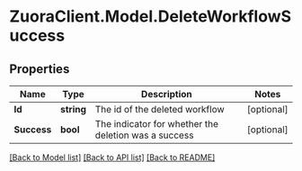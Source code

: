 # ZuoraClient.Model.DeleteWorkflowSuccess

## Properties

Name | Type | Description | Notes
------------ | ------------- | ------------- | -------------
**Id** | **string** | The id of the deleted workflow | [optional] 
**Success** | **bool** | The indicator for whether the deletion was a success | [optional] 

[[Back to Model list]](../README.md#documentation-for-models) [[Back to API list]](../README.md#documentation-for-api-endpoints) [[Back to README]](../README.md)

